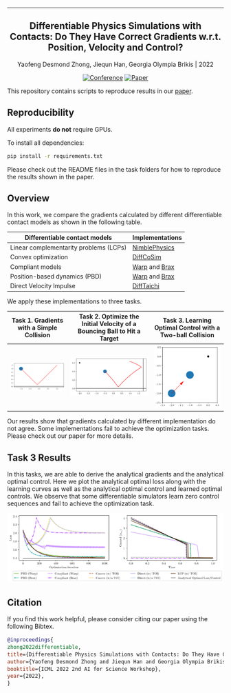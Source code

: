 ---

<div align="center">    
 
## Differentiable Physics Simulations with Contacts: Do They Have Correct Gradients w.r.t. Position, Velocity and Control?

Yaofeng Desmond Zhong, Jiequn Han, Georgia Olympia Brikis | 2022 

[![Conference](http://img.shields.io/badge/ICML-AI4Science-4b44ce.svg)](https://openreview.net/forum?id=KIl0LZ9tJex)
[![Paper](http://img.shields.io/badge/arXiv-2207.05060-B31B1B.svg)](https://arxiv.org/abs/2207.05060)


</div>

This repository contains scripts to reproduce results in our [paper](https://arxiv.org/abs/2207.05060). 

## Reproducibility

All experiments __do not__ require GPUs.

To install all dependencies:
```bash
pip install -r requirements.txt
```

Please check out the README files in the task folders for how to reproduce the results shown in the paper. 

## Overview

In this work, we compare the gradients calculated by different differentiable contact models as shown in the following table. 

| Differentiable contact models | Implementations |
| ----------------------------- | --------------- |
| Linear complementarity problems (LCPs) | [NimblePhysics](https://github.com/nimblephysics/nimblephysics) |
| Convex optimization                    | [DiffCoSim](https://github.com/Physics-aware-AI/DiffCoSim) |
| Compliant models                       | [Warp](https://github.com/NVIDIA/warp) and [Brax](https://github.com/google/brax) |
| Position-based dynamics (PBD)          | [Warp](https://github.com/NVIDIA/warp) and [Brax](https://github.com/google/brax) |
| Direct Velocity Impulse                | [DiffTaichi](https://github.com/taichi-dev/difftaichi) |


We apply these implementations to three tasks.

| Task 1. Gradients with a Simple Collision   |   Task 2. Optimize the Initial Velocity of a Bouncing Ball to Hit a Target  | Task 3.  Learning Optimal Control with a Two-ball Collision |
| :---------:|:------:|:------------------------:|
| <img src="./task1_bounce_once/figures/bounce_once_traj.png" alt="drawing" width="250"/> | <img src="./task2_bounce_ground_wall/figures/ground_wall_init_traj.png" alt="drawing" width="250"/> | <img src="./task3_two_balls/figures/two_balls_traj.png" alt="drawing" width="200"/> |

Our results show that gradients calculated by different implementation do not agree. Some implementations fail to achieve the optimization tasks. Please check out our paper for more details. 


## Task 3 Results

In this tasks, we are able to derive the analytical gradients and the analytical optimal control. Here we plot the analytical optimal loss along with the learning curves as well as the analytical optimal control and learned optimal controls. We observe that some differentiable simulators learn zero control sequences and fail to achieve the optimization task. 

<img src="./task3_two_balls/figures/two_balls_loss_ctrls.png" alt="drawing">


## Citation
If you find this work helpful, please consider citing our paper using the following Bibtex.
```bibtex
@inproceedings{
zhong2022differentiable,
title={Differentiable Physics Simulations with Contacts: Do They Have Correct Gradients w.r.t. Position, Velocity and Control?},
author={Yaofeng Desmond Zhong and Jiequn Han and Georgia Olympia Brikis},
booktitle={ICML 2022 2nd AI for Science Workshop},
year={2022},
}
```